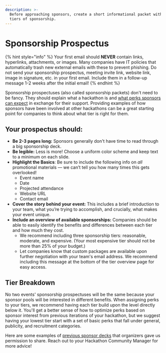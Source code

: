 ```yaml
---
description: >-
  Before approaching sponsors, create a short informational packet with three
  tiers of sponsorship.
---
```


# Sponsorship Prospectus

{% hint style="info" %}
Your first email should **NEVER** contain links, hyperlinks, attachments, or images. Many companies have IT policies that automatically trash new external emails with these to prevent phishing. Do not send your sponsorship prospectus, meeting invite link, website link, image in signature, etc. in your first email. Include them in a follow-up message 1-2 weeks after the initial email!
{% endhint %}

Sponsorship prospectuses (also called sponsorship packets) don't need to be fancy. They should explain what a hackathon is and [what perks sponsors can expect](https://guide.mlh.io/general-information/getting-sponsorship/potential-sponsor-perks) in exchange for their support. Providing examples of how sponsors have been involved at other hackathons can be a great starting point for companies to think about what tier is right for them.

## Your prospectus should:

* **Be 2-3 pages long:** Sponsors generally don't have time to read through a big sponsorship deck.
* **Be legible:** Less is more! Choose a uniform color scheme and keep text to a minimum on each slide.
* **Highlight the Basics**: Be sure to include the following info on _all_ promotional materials — we can’t tell you how many times this gets overlooked!
  * Event name
  * Date
  * Projected attendance
  * Website URL
  * Contact email
* **Cover the story behind your event:** This includes a brief introduction to your team, what you’re trying to accomplish, and crucially, what makes your event unique.
* **Include an overview of available sponsorships:** Companies should be able to easily identify the benefits and differences between each tier and how much they cost.
  * We recommend including three sponsorship tiers: reasonable, moderate, and expensive. (Your most expensive tier should not be more than 25% of your budget.)
  * Let companies know that custom packages are available upon further negotiation with your team's email address. We recommend including this message at the bottom of the tier overview page for easy access.

## Tier Breakdown

No two events' sponsorship prospectuses will be the same because your sponsor pools will be interested in different benefits. When assigning perks to your tiers, we recommend having each tier build upon the level directly below it. You'll get a better sense of how to optimize perks based on sponsor interest from previous iterations of your hackathon, but we suggest having your lowest tier start with a set of basic perks that fall under general, publicity, and recruitment categories.

Here are some examples of [previous sponsor decks](https://github.com/MLH/hackathon-organizer-guide/blob/master/Organizer-Resources/Previous-Sponsorship-Decks) that organizers gave us permission to share. Reach out to your Hackathon Community Manager for more advice!
